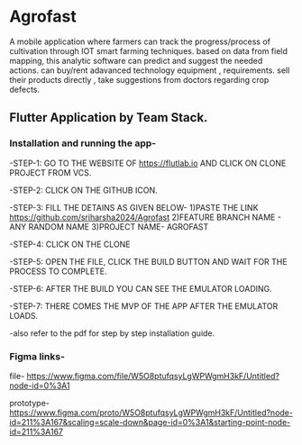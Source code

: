 # Agrofast
A mobile application where farmers can track the progress/process of cultivation through IOT  smart farming techniques. based on data from field mapping, this analytic software can predict and suggest the needed actions. can buy/rent adavanced technology equipment , requirements. sell their products directly , take suggestions from doctors regarding crop defects.

## Flutter Application by Team Stack. 

### Installation and running the app-

-STEP-1: GO TO THE WEBSITE OF https://flutlab.io AND CLICK ON CLONE PROJECT FROM VCS.

-STEP-2: CLICK ON THE GITHUB ICON. 

-STEP-3: FILL THE DETAINS AS GIVEN BELOW-
         1)PASTE THE LINK https://github.com/sriharsha2024/Agrofast
         2)FEATURE BRANCH NAME - ANY RANDOM NAME
         3)PROJECT NAME- AGROFAST

-STEP-4: CLICK ON THE CLONE

-STEP-5: OPEN THE FILE, CLICK THE BUILD BUTTON AND WAIT FOR THE PROCESS TO COMPLETE. 

-STEP-6: AFTER THE BUILD YOU CAN SEE THE EMULATOR LOADING.

-STEP-7: THERE COMES THE MVP OF THE APP AFTER THE EMULATOR LOADS.

-also refer to the pdf for step by step installation guide.

### Figma links-
file- https://www.figma.com/file/W5O8ptufqsyLgWPWgmH3kF/Untitled?node-id=0%3A1

prototype-https://www.figma.com/proto/W5O8ptufqsyLgWPWgmH3kF/Untitled?node-id=211%3A167&scaling=scale-down&page-id=0%3A1&starting-point-node-id=211%3A167









